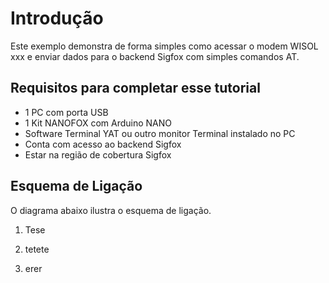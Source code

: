 # Introdução

Este exemplo demonstra de forma simples como acessar o modem WISOL xxx e enviar dados para o backend Sigfox com simples comandos AT.

## Requisitos para completar esse tutorial

- 1 PC com porta USB
- 1 Kit NANOFOX com Arduino NANO
- Software Terminal YAT ou outro monitor Terminal instalado no PC
- Conta com acesso ao backend Sigfox
- Estar na região de cobertura Sigfox

## Esquema de Ligação

O diagrama abaixo ilustra o esquema de ligação. 

1. Tese

1. tetete

1. erer


